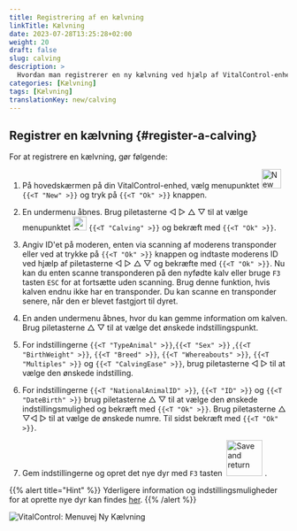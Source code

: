 ```yaml
---
title: Registrering af en kælvning
linkTitle: Kælvning
date: 2023-07-28T13:25:28+02:00
weight: 20
draft: false
slug: calving
description: >
  Hvordan man registrerer en ny kælvning ved hjælp af VitalControl-enheden.
categories: [Kælvning]
tags: [Kælvning]
translationKey: new/calving
---
```

## Registrer en kælvning {#register-a-calving}

For at registrere en kælvning, gør følgende:

1. På hovedskærmen på din VitalControl-enhed, vælg menupunktet <img src="/icons/main/new-animal.svg" width="35" align="bottom" alt="New animal" /> `{{<T "New" >}}` og tryk på `{{<T "Ok" >}}` knappen.

2. En undermenu åbnes. Brug piletasterne ◁ ▷ △ ▽ til at vælge menupunktet <img src="/icons/actions/calving.svg" width="25" align="bottom" alt="Calving" /> `{{<T "Calving" >}}` og bekræft med `{{<T "Ok" >}}`.

3. Angiv ID'et på moderen, enten via scanning af moderens transponder eller ved at trykke på `{{<T "Ok" >}}` knappen og indtaste moderens ID ved hjælp af piletasterne ◁ ▷ △ ▽ og bekræfte med `{{<T "Ok" >}}`. Nu kan du enten scanne transponderen på den nyfødte kalv eller bruge `F3` tasten `ESC` for at fortsætte uden scanning. Brug denne funktion, hvis kalven endnu ikke har en transponder. Du kan scanne en transponder senere, når den er blevet fastgjort til dyret.

4. En anden undermenu åbnes, hvor du kan gemme information om kalven. Brug piletasterne △ ▽ til at vælge det ønskede indstillingspunkt.

5. For indstillingerne `{{<T "TypeAnimal" >}}`,`{{<T "Sex" >}}` ,`{{<T "BirthWeight" >}}`, `{{<T "Breed" >}}`, `{{<T "Whereabouts" >}}`, `{{<T "Multiples" >}}` og `{{<T "CalvingEase" >}}`, brug piletasterne ◁ ▷ til at vælge den ønskede indstilling.

6. For indstillingerne `{{<T "NationalAnimalID" >}}`, `{{<T "ID" >}}` og `{{<T "DateBirth" >}}` brug piletasterne △ ▽ til at vælge den ønskede indstillingsmulighed og bekræft med `{{<T "Ok" >}}`. Brug piletasterne △ ▽◁ ▷ til at vælge de ønskede numre. Til sidst bekræft med `{{<T "Ok" >}}`.

7. Gem indstillingerne og opret det nye dyr med `F3` tasten &nbsp;<img src="/icons/footer/save_exit.svg" width="65" align="bottom" alt="Save and return" />&nbsp;.


{{% alert title="Hint" %}}
Yderligere information og indstillingsmuligheder for at oprette nye dyr kan findes [her](../../settings/animal-registration/).
{{% /alert %}}

   ![VitalControl: Menuvej Ny Kælvning](../images/calving.png "Registrer en kælvning")
